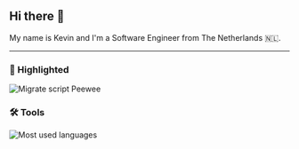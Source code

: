 ## Hi there 👋

My name is Kevin and I'm a Software Engineer from The Netherlands 🇳🇱.
<hr>

### 📌 Highlighted
![Migrate script Peewee](https://github-readme-stats-git-master-kevinkosterrs-projects.vercel.app/api/gist?id=43be0ac226fd355d5a1992118c9e810d&theme=dark)

### 🛠️ Tools
![Most used languages](https://github-readme-stats-git-master-kevinkosterrs-projects.vercel.app/api/top-langs?username=kevinkosterr&layout=donut&theme=dark)

